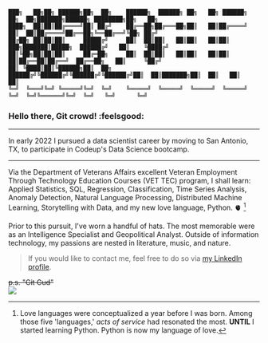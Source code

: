 ```
███╗   ██╗██╗ ██████╗██╗  ██╗    ██████╗  ██████╗ ██╗   ██╗ ██████╗ ██╗  ██╗███████╗██████╗ ████████╗██╗   ██╗
████╗  ██║██║██╔════╝██║ ██╔╝    ██╔══██╗██╔═══██╗██║   ██║██╔════╝ ██║  ██║██╔════╝██╔══██╗╚══██╔══╝╚██╗ ██╔╝
██╔██╗ ██║██║██║     █████╔╝     ██║  ██║██║   ██║██║   ██║██║  ███╗███████║█████╗  ██████╔╝   ██║    ╚████╔╝ 
██║╚██╗██║██║██║     ██╔═██╗     ██║  ██║██║   ██║██║   ██║██║   ██║██╔══██║██╔══╝  ██╔══██╗   ██║     ╚██╔╝  
██║ ╚████║██║╚██████╗██║  ██╗    ██████╔╝╚██████╔╝╚██████╔╝╚██████╔╝██║  ██║███████╗██║  ██║   ██║      ██║   
╚═╝  ╚═══╝╚═╝ ╚═════╝╚═╝  ╚═╝    ╚═════╝  ╚═════╝  ╚═════╝  ╚═════╝ ╚═╝  ╚═╝╚══════╝╚═╝  ╚═╝   ╚═╝      ╚═╝                                                                                                                                                                                                                                                          
```                                                                                                                                            
### Hello there, Git crowd! :feelsgood:
***
In early 2022 I pursued a data scientist career
by moving to San Antonio, TX, to participate in Codeup's Data Science bootcamp.
***
Via the Department of Veterans Affairs excellent Veteran Employment Through Technology Education
Courses (VET TEC) program, I shall learn: Applied Statistics, SQL, Regression, Classification, Time Series Analysis, Anomaly Detection, Natural Language
Processing, Distributed Machine Learning, Storytelling with Data, and my new love language, Python. 🫀 [^1] 

[^1]: Love languages were conceptualized a year before I was born. Among those five 'languages,' _acts of service_ had resonated the most.
__UNTIL__ I started learning Python. Python is now my language of love. 

   Prior to this pursuit, I've worn a handful of hats. The most memorable were as an Intelligence Specialist and Geopolitical Analyst. 
Outside of information technology, my passions are nested in literature, music, and nature. 

> If you would like to contact me, feel free to do so via [my LinkedIn profile](https://www.linkedin.com/in/nicholas-dougherty-14037a141/).

~~p.s. "Git Gud"~~   
<img src="{https://github-readme-streak-stats.herokuapp.com/?user={nicholas-dougherty}}" />
<!--
**nicholas-dougherty/nicholas-dougherty** is a ✨ _special_ ✨ repository because its `README.md` (this file) appears on your GitHub profile.
-->
